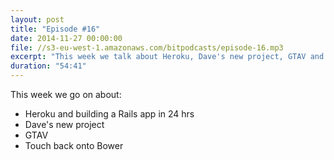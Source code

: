 ```yaml
---
layout: post
title: "Episode #16"
date: 2014-11-27 00:00:00
file: //s3-eu-west-1.amazonaws.com/bitpodcasts/episode-16.mp3
excerpt: "This week we talk about Heroku, Dave's new project, GTAV and some more Bower."
duration: "54:41"
---
```


This week we go on about:

* Heroku and building a Rails app in 24 hrs
* Dave's new project
* GTAV
* Touch back onto Bower
